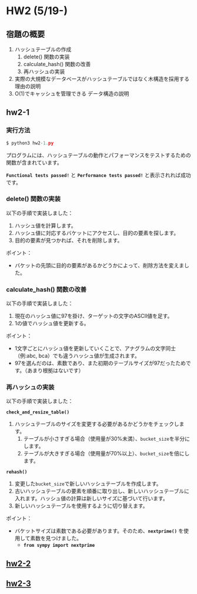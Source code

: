 # HW2 (5/19-)

## 宿題の概要

1. ハッシュテーブルの作成
    1. delete() 関数の実装
    2. calculate_hash() 関数の改善
    3. 再ハッシュの実装
2. 実際の大規模なデータベースがハッシュテーブルではなく木構造を採用する理由の説明
3. O(1)でキャッシュを管理できる データ構造の説明

## hw2-1

### **実行方法**

```python
$ python3 hw2-1.py
```

プログラムには、ハッシュテーブルの動作とパフォーマンスをテストするための関数が含まれています。

**`Functional tests passed!`** と **`Performance tests passed!`** と表示されれば成功です。

### **delete() 関数の実装**

以下の手順で実装しました：

1. ハッシュ値を計算します。
2. ハッシュ値に対応するバケットにアクセスし、目的の要素を探します。
3. 目的の要素が見つかれば、それを削除します。

ポイント：

- バケットの先頭に目的の要素があるかどうかによって、削除方法を変えました。

### **calculate_hash() 関数の改善**

以下の手順で実装しました：

1. 現在のハッシュ値に97を掛け、ターゲットの文字のASCII値を足す。
2. 1の値でハッシュ値を更新する。

ポイント：

- 1文字ごとにハッシュ値を更新していくことで、アナグラムの文字同士（例:abc, bca）でも違うハッシュ値が生成されます。
- 97を選んだのは、素数であり、また初期のテーブルサイズが97だったためです。（あまり根拠はないです）

### 再**ハッシュの実装**

以下の手順で実装しました：

**`check_and_resize_table()`**

1. ハッシュテーブルのサイズを変更する必要があるかどうかをチェックします。
    1. テーブルが小さすぎる場合（使用量が30%未満）、`bucket_size`を半分にします。
    2. テーブルが大きすぎる場合（使用量が70%以上）、`bucket_size`を倍にします。

**`rehash()`**

1. 変更した`bucket_size`で新しいハッシュテーブルを作成します。
2. 古いハッシュテーブルの要素を順番に取り出し、新しいハッシュテーブルに入れます。ハッシュ値の計算は新しいサイズに基づいて行います。
3. 新しいハッシュテーブルを使用するように切り替えます。

ポイント：

- バケットサイズは素数である必要があります。そのため、**`nextprime()`** を使用して素数を見つけました。
    - **`from sympy import nextprime`**

## [hw2-2](hw2-2.md)

## [hw2-3](hw2-3.md)